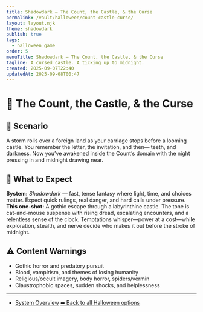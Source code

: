 ```yaml
---
title: Shadowdark — The Count, the Castle, & the Curse
permalink: /vault/halloween/count-castle-curse/
layout: layout.njk
theme: shadowdark
publish: true
tags:
  - halloween_game
order: 5
menuTitle: Shadowdark — The Count, the Castle, & the Curse
tagline: A cursed castle. A ticking up to midnight.
created: 2025-09-07T22:40
updatedAt: 2025-09-08T00:47
---
```


# 🦇 The Count, the Castle, & the Curse

## 👻 Scenario
A storm rolls over a foreign land as your carriage stops before a looming castle. You remember the letter, the invitation, and then— teeth, and darkness. Now you’ve awakened inside the Count’s domain with the night pressing in and midnight drawing near.

## 🧰 What to Expect
**System:** *Shadowdark* — fast, tense fantasy where light, time, and choices matter. Expect quick rulings, real danger, and hard calls under pressure.  
**This one-shot:** A gothic escape through a labyrinthine castle. The tone is cat-and-mouse suspense with rising dread, escalating encounters, and a relentless sense of the clock. Temptations whisper—power at a cost—while exploration, stealth, and nerve decide who makes it out before the stroke of midnight.

## ⚠️ Content Warnings
- Gothic horror and predatory pursuit  
- Blood, vampirism, and themes of losing humanity  
- Religious/occult imagery, body horror, spiders/vermin  
- Claustrophobic spaces, sudden shocks, and helplessness

---
- [System Overview](/vault/campaigns/shadowdark/general/shadowdark_summary/)
[⬅ Back to all Halloween options](/vault/halloween/)